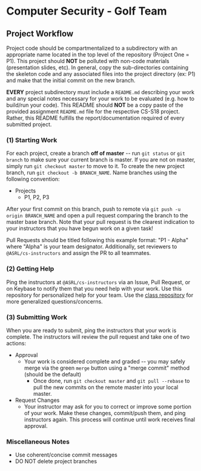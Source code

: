 # Computer Security - Golf Team

## Project Workflow
Project code should be compartmentalized to a subdirectory with an
appropriate name located in the top level of the repository
(Project One = P1). This project should **NOT** be polluted with
non-code materials (presentation slides, etc). In general, copy
the sub-directories containing the skeleton code and any
associated files into the project directory (ex: P1) and make
that the initial commit on the new branch.

**EVERY** project subdirectory must include a `README.md`
describing your work and any special notes necessary for your
work to be evaluated (e.g. how to build/run your code). This
README should **NOT** be a copy paste of the provided assignment
`README.md` file for the respective CS-S18 project. Rather, this
README fulfills the report/documentation required of every
submitted project.

### (1) Starting Work
For each project, create a branch **off of master** -- run
`git status` or `git branch` to make sure your current branch
is master. If you are not on master, simply run
`git checkout master` to move to it. To create the new project
branch, run `git checkout -b BRANCH_NAME`. Name branches using
the following convention:

* Projects
  * P1, P2, P3

After your first commit on this branch, push to remote via
`git push -u origin BRANCH_NAME` and open a pull request comparing
the branch to the master base branch. Note that your pull request
is the clearest indication to your instructors that you have begun
work on a given task!

Pull Requests should be titled following this example format:
"P1 - Alpha" where "Alpha" is your team designator. Additionally,
set reviewers to `@ASRL/cs-instructors` and assign the PR to
all teammates.

### (2) Getting Help
Ping the instructors at `@ASRL/cs-instructors` via an Issue, Pull
Request, or on Keybase to notify them that you need help with your
work. Use this repository for personalized help for your team. Use
the [class repository](https://github.com/ASRL/CS-S18) for more
generalized questions/concerns.

### (3) Submitting Work
When you are ready to submit, ping the instructors that your work
is complete. The instructors will review the pull request and take
one of two actions:

* Approval
  * Your work is considered complete and graded -- you may safely merge via the green `merge` button using a "merge commit" method (should be the default)
    * Once done, run `git checkout master` and `git pull --rebase` to pull the new commits on the remote master into your local master.
* Request Changes
  * Your instructor may ask for you to correct or improve some portion of your work. Make these changes, commit/push them, and ping instructors again. This process will continue until work receives final approval.

### Miscellaneous Notes
* Use coherent/concise commit messages
* DO NOT delete project branches

